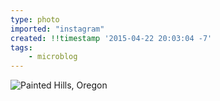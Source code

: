 ```yaml
---
type: photo
imported: "instagram"
created: !!timestamp '2015-04-22 20:03:04 -7'
tags:
    - microblog
---
```

![Painted Hills, Oregon](/media/images/photos/2015/04/b928556f85d4d19dd9415173b265f1a6.jpg)


